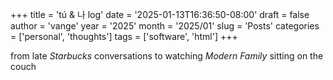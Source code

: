 +++
title = 'tú & 나 log'
date = '2025-01-13T16:36:50-08:00'
draft = false
author = 'vange'
year = '2025'
month = '2025/01'
slug = 'Posts'
categories = ['personal', 'thoughts']
tags = ['software', 'html']
+++

from late *Starbucks* conversations to watching *Modern Family* sitting on the couch